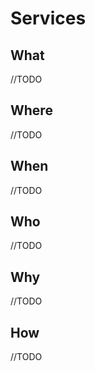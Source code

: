 # Services

## What ##

//TODO

## Where ##

//TODO

## When ##

//TODO

## Who ##

//TODO

## Why ##

//TODO

## How ##

//TODO